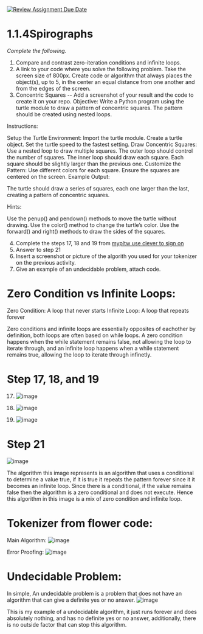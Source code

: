 [![Review Assignment Due Date](https://classroom.github.com/assets/deadline-readme-button-22041afd0340ce965d47ae6ef1cefeee28c7c493a6346c4f15d667ab976d596c.svg)](https://classroom.github.com/a/SkD24yV8)
# 1.1.4Spirographs

*Complete the following.*

1. Compare and contrast zero-iteration conditions and infinite loops.
2. A link to your code where you solve the following problem. Take the screen size of 800px. Create code or algorithm that always places the object(s), up to 5, in the center an equal distance from one another and from the edges of the screen.
3. Concentric Squares -- Add a screenshot of your result and the code to create it on your repo.
Objective: Write a Python program using the turtle module to draw a pattern of concentric squares. The pattern should be created using nested loops.

Instructions:

Setup the Turtle Environment:
Import the turtle module.
Create a turtle object.
Set the turtle speed to the fastest setting.
Draw Concentric Squares:
Use a nested loop to draw multiple squares.
The outer loop should control the number of squares.
The inner loop should draw each square.
Each square should be slightly larger than the previous one.
Customize the Pattern:
Use different colors for each square.
Ensure the squares are centered on the screen.
Example Output:

The turtle should draw a series of squares, each one larger than the last, creating a pattern of concentric squares.

Hints:

Use the penup() and pendown() methods to move the turtle without drawing.
Use the color() method to change the turtle’s color.
Use the forward() and right() methods to draw the sides of the squares.


4. Complete the steps 17, 18 and 19 from [mypltw use clever to sign on](https://pltw.read.inkling.com/a/b/5310c007377c46e28d745961310f0c2e/p/728c751a6c4145bea0ea83c5058fb9f9#44b0003a2ee14fcc9865e7bb5faec747)
5. Answer to step 21
6. Insert a screenshot or picture of the algorith you used for your tokenizer on the previous activity.
7. Give an example of an undecidable problem, attach code.
   

# Zero Condition vs Infinite Loops:

Zero Condition: A loop that never starts
Infinite Loop: A loop that repeats forever

Zero conditions and infinite loops are essentially opposites of eachother by definition, both loops are often based on while loops. A zero condition happens when the while statement remains false, not allowing the loop to iterate through, and an infinite loop happens when a while statement remains true, allowing the loop to iterate through infinetly.

# Step 17, 18, and 19

17. ![image](https://github.com/user-attachments/assets/f9ce4cf7-4271-4979-bf64-570f38dd08ba)

18. ![image](https://github.com/user-attachments/assets/4f89bd9e-8544-478d-a409-77c72004a14f)

19. ![image](https://github.com/user-attachments/assets/4f3374dd-9083-46bb-887c-8a33aaabad4d)

# Step 21
![image](https://github.com/user-attachments/assets/56c151f0-9f39-4a7a-b2fb-52fbab76f4ea)

The algorithm this image represents is an algorithm that uses a conditional to determine a value true, if it is true it repeats the pattern forever since it it becomes an infinite loop. Since there is a conditional, if the value remains false then the algorithm is a zero conditional and does not execute. Hence this algorithm in this image is a mix of zero condition and infinite loop.

# Tokenizer from flower code:

Main Algorithm: 
![image](https://github.com/user-attachments/assets/49985a5b-6ab3-447c-93fb-2db3d9b1f2c2)

Error Proofing: ![image](https://github.com/user-attachments/assets/3c603674-652c-47cb-8ced-ecdf818c2916)

# Undecidable Problem:

In simple, An undecidable problem is a problem that does not have an algorithm that can give a definite yes or no answer.
![image](https://github.com/user-attachments/assets/20f3ea5e-005a-46e8-bacb-282982191aa0)

This is my example of a undecidable algorithm, it just runs forever and does absolutely nothing, and has no definite yes or no answer, additionally, there is no outside factor that can stop this algorithm.


